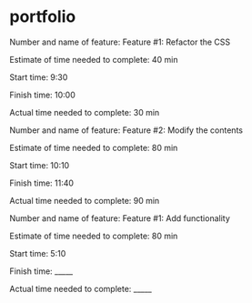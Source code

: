 # portfolio

Number and name of feature: Feature #1: Refactor the CSS

Estimate of time needed to complete: 40 min

Start time: 9:30

Finish time: 10:00

Actual time needed to complete: 30 min



Number and name of feature: Feature #2: Modify the contents

Estimate of time needed to complete: 80 min

Start time: 10:10

Finish time: 11:40

Actual time needed to complete: 90 min



Number and name of feature: Feature #1: Add functionality

Estimate of time needed to complete: 80 min

Start time: 5:10

Finish time: _____

Actual time needed to complete: _____
